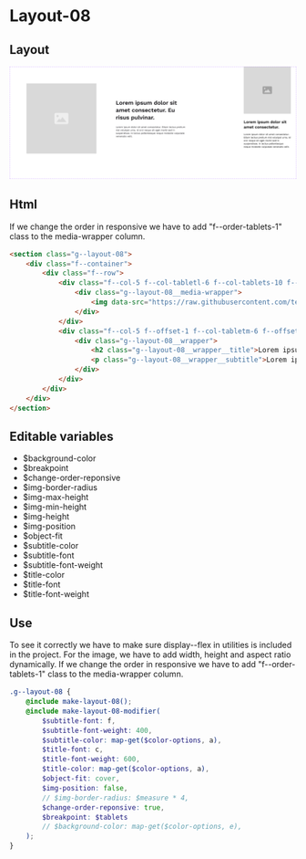 # Layout-08

## Layout

![alt text][layout-08]

[layout-08]: /src/img/global-components/layout/layout-08.png

## Html
If we change the order in responsive we have to add "f--order-tablets-1" class to the media-wrapper column.

```html
<section class="g--layout-08">
    <div class="f--container">
        <div class="f--row">
            <div class="f--col-5 f--col-tabletl-6 f--col-tablets-10 f--offset-tablets-1 f--col-mobile-12 f--offset-mobile-0 display--flex">
                <div class="g--layout-08__media-wrapper">
                    <img data-src="https://raw.githubusercontent.com/team-thunderfoot/ui/main/src/img/global-components/img-placeholder.jpg" src="/src/img/global-components/placeholder.jpg" alt="alt text" class="g--layout-08__media-wrapper__media g--lazy-01 f--ar" width="1000" height="1000" style="aspect-ratio: 1000 / 1000">
                </div>
            </div>
            <div class="f--col-5 f--offset-1 f--col-tabletm-6 f--offset-tabletm-0 f--col-tablets-10 f--offset-tablets-1 f--col-mobile-12 f--offset-mobile-0 display--flex">
                <div class="g--layout-08__wrapper">
                    <h2 class="g--layout-08__wrapper__title">Lorem ipsum dolor sit amet consectetur.</h2>
                    <p class="g--layout-08__wrapper__subtitle">Lorem ipsum dolor sit amet consectetur. Etiam lectus pretium nisl volutpat urna. Id orci neque sit eget morbi sed in suspendisse. In lectus pellentesque neque molestie vulputate venenatis velit.</p>
                </div>
            </div>
        </div>
    </div>
</section>
```

## Editable variables

- $background-color
- $breakpoint
- $change-order-reponsive
- $img-border-radius
- $img-max-height
- $img-min-height
- $img-height
- $img-position
- $object-fit
- $subtitle-color
- $subtitle-font
- $subtitle-font-weight
- $title-color
- $title-font
- $title-font-weight

## Use

To see it correctly we have to make sure display--flex in utilities is included in the project.
For the image, we have to add width, height and aspect ratio dynamically.
If we change the order in responsive we have to add "f--order-tablets-1" class to the media-wrapper column.

```scss
.g--layout-08 {
    @include make-layout-08();
    @include make-layout-08-modifier(
        $subtitle-font: f,
        $subtitle-font-weight: 400,
        $subtitle-color: map-get($color-options, a),
        $title-font: c,
        $title-font-weight: 600,
        $title-color: map-get($color-options, a),
        $object-fit: cover,
        $img-position: false,
        // $img-border-radius: $measure * 4,
        $change-order-reponsive: true,
        $breakpoint: $tablets
        // $background-color: map-get($color-options, e),
    );
}
```
